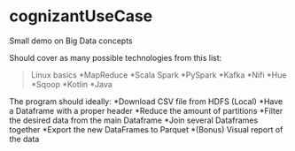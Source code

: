 # cognizantUseCase
Small demo on Big Data concepts

Should cover as many possible technologies from this list: 
>Linux basics
*MapReduce
*Scala Spark
*PySpark
*Kafka
*Nifi
*Hue
*Sqoop
*Kotlin
*Java

The program should ideally:
*Download CSV file from HDFS (Local)
*Have a Dataframe with a proper header
*Reduce the amount of partitions
*Filter the desired data from the main Dataframe
*Join several Dataframes together
*Export the new DataFrames to Parquet
*(Bonus) Visual report of the data
